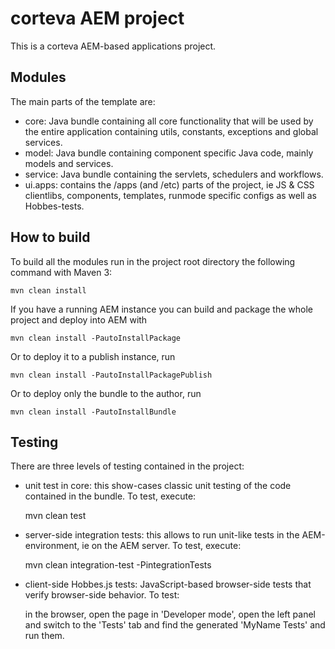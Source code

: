 # corteva AEM project

This is a corteva AEM-based applications project.

## Modules

The main parts of the template are:

* core: Java bundle containing all core functionality that will be used by the entire application containing utils, constants, exceptions and global services.
* model: Java bundle containing component specific Java code, mainly models and services.
* service: Java bundle containing the servlets, schedulers and workflows.
* ui.apps: contains the /apps (and /etc) parts of the project, ie JS & CSS clientlibs, components, templates, runmode specific configs as well as Hobbes-tests.

## How to build

To build all the modules run in the project root directory the following command with Maven 3:

    mvn clean install

If you have a running AEM instance you can build and package the whole project and deploy into AEM with  

    mvn clean install -PautoInstallPackage
    
Or to deploy it to a publish instance, run

    mvn clean install -PautoInstallPackagePublish
    
Or to deploy only the bundle to the author, run

    mvn clean install -PautoInstallBundle

## Testing

There are three levels of testing contained in the project:

* unit test in core: this show-cases classic unit testing of the code contained in the bundle. To test, execute:

    mvn clean test

* server-side integration tests: this allows to run unit-like tests in the AEM-environment, ie on the AEM server. To test, execute:

    mvn clean integration-test -PintegrationTests

* client-side Hobbes.js tests: JavaScript-based browser-side tests that verify browser-side behavior. To test:

    in the browser, open the page in 'Developer mode', open the left panel and switch to the 'Tests' tab and find the generated 'MyName Tests' and run them.
